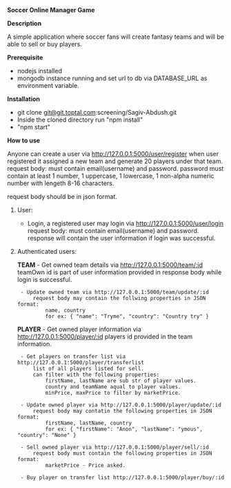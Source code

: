  **Soccer Online Manager Game**

 **Description**

A simple application where soccer fans will create fantasy teams and will be able to sell or buy players.

**Prerequisite**

- nodejs installed
- mongodb instance running and set url to db via DATABASE_URL as environment variable.

**Installation**

- git clone git@git.toptal.com:screening/Sagiv-Abdush.git
- Inside the cloned directory run "npm install"
- "npm start"

**How to use**

Anyone can create a user via http://127.0.0.1:5000/user/register
when user registered it assigned a new team and generate 20 players under that team.
request body: must contain email(username) and password.
password must contain at least 1 number, 1 uppercase, 1 lowercase, 1 non-alpha numeric number with lengeth 8-16 characters.

request body should be in json format.

1. User:

    - Login, a registered user may login via  http://127.0.0.1:5000/user/login
        request body: must contain email(username) and password.
		response will contain the user information if login was successful.

2. Authenticated users:

	**TEAM**
		- Get owned team details via http://127.0.0.1:5000/team/:id
			teamOwn id is part of user information provided in response body while login is successful.

		- Update owned team via http://127.0.0.1:5000/team/update/:id
			request body may contain the follwing properties in JSON format:
				name, country
				for ex: { "name": "Tryme", "country": "Country try" }

	**PLAYER**
		- Get owned player information via http://127.0.0.1:5000/player/:id
			players id provided in the team information.

		- Get players on transfer list via http://127.0.0.1:5000/player/transferlist
			list of all players listed for sell.
			can filter with the following properties:
				firstName, lastName are sub str of player values.
				country and teamName aqual to player values.
				minPrice, maxPrice to filter by marketPrice.

		- Update owned player via http://127.0.0.1:5000/player/update/:id
			request body may contatin the following properties in JSON format:
				firstName, lastName, country
				for ex: { "firstName": "Anon", "lastName": "ymous", "country": "None" }

		- Sell owned player via http://127.0.0.1:5000/player/sell/:id
			request body must contain the following properties in JSON format:
				marketPrice - Price asked.

		- Buy player on transfer list http://127.0.0.1:5000/player/buy/:id
